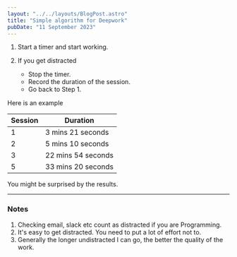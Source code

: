 ```yaml
---
layout: "../../layouts/BlogPost.astro"
title: "Simple algorithm for Deepwork"
pubDate: "11 September 2023"
---
```


1. Start a timer and start working.

2. If you get distracted
    * Stop the timer.
    * Record the duration of the session.
    * Go back to Step 1.

Here is an example

|Session| Duration|
|----|----|
|1| 3 mins 21 seconds|
|2| 5 mins 10 seconds|
|3| 22 mins 54 seconds|
|5|33 mins 20 seconds|

You might be surprised by the results.

---
### Notes
1. Checking email, slack etc count as distracted if you are Programming.
2. It's easy to get distracted. You need to put a lot of effort not to.
3. Generally the longer undistracted I can go, the better the quality of the work.
